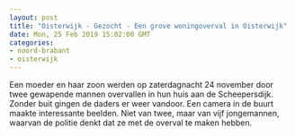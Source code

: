 ```yaml
---
layout: post
title: "Oisterwijk - Gezocht - Een grove woningoverval in Oisterwijk"
date: Mon, 25 Feb 2019 15:02:00 GMT
categories: 
- noord-brabant 
- oisterwijk 
---
```


Een moeder en haar zoon werden op zaterdagnacht 24 november door twee gewapende mannen overvallen in hun huis aan de Scheepersdijk. Zonder buit gingen de daders er weer vandoor. Een camera in de buurt maakte interessante beelden. Niet van twee, maar van vijf jongemannen, waarvan de politie denkt dat ze met de overval te maken hebben.

